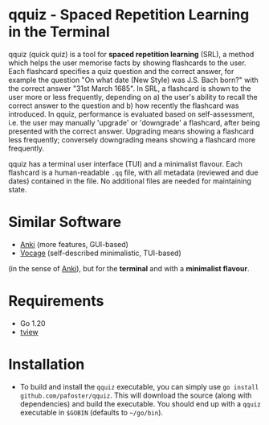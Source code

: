 # qquiz - Spaced Repetition Learning in the Terminal 
qquiz (quick quiz) is a tool for **spaced repetition learning** (SRL), a method which helps the user memorise facts by showing flashcards to the user. Each flashcard specifies a quiz question and the correct answer, for example the question "On what date (New Style) was J.S. Bach born?" with the correct answer "31st March 1685". In SRL, a flashcard is shown to the user more or less frequently, depending on a) the user's ability to recall the correct answer to the question and b) how recently the flashcard was introduced. In qquiz, performance is evaluated based on self-assessment, i.e. the user may manually 'upgrade' or 'downgrade' a flashcard, after being presented with the correct answer. Upgrading means showing a flashcard less frequently; conversely downgrading means showing a flashcard more frequently.

qquiz has a terminal user interface (TUI) and a minimalist flavour. Each flashcard is a human-readable `.qq` file, with all metadata (reviewed and due dates) contained in the file. No additional files are needed for maintaining state.

# Similar Software
* [Anki](https://apps.ankiweb.net/) (more features, GUI-based)
* [Vocage](https://github.com/proycon/vocage) (self-described minimalistic, TUI-based)

(in the sense of [Anki](https://apps.ankiweb.net/)), but for the **terminal** and with a **minimalist flavour**.

# Requirements
* Go 1.20
* [tview](https://github.com/rivo/tview)

# Installation
* To build and install the `qquiz` executable, you can simply use `go install github.com/pafoster/qquiz`. This will download the source (along with dependencies) and build the executable. You should end up with a `qquiz` executable in `$GOBIN` (defaults to `~/go/bin`).
